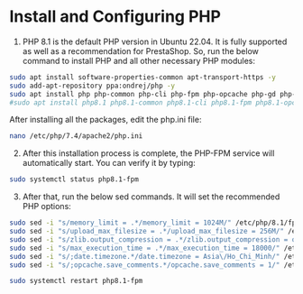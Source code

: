 # Install and Configuring PHP

1) PHP 8.1 is the default PHP version in Ubuntu 22.04. It is fully supported as well as a recommendation for PrestaShop. So, run the below command to install PHP and all other necessary PHP modules:

```bash
sudo apt install software-properties-common apt-transport-https -y
sudo add-apt-repository ppa:ondrej/php -y
sudo apt install php php-common php-cli php-fpm php-opcache php-gd php-mysql php-curl php-intl php-xsl php-mbstring php-zip php-bcmath php-soap -y
#sudo apt install php8.1 php8.1-common php8.1-cli php8.1-fpm php8.1-opcache php8.1-gd php8.1-mysql php8.1-curl php8.1-intl php8.1-xsl php8.1-mbstring php8.1-zip php8.1-bcmath php8.1-soap -y
```

After installing all the packages, edit the php.ini file:
```bash
nano /etc/php/7.4/apache2/php.ini
```

2) After this installation process is complete, the PHP-FPM service will automatically start. You can verify it by typing:
```bash
sudo systemctl status php8.1-fpm
```

3) After that, run the below sed commands. It will set the recommended PHP options:

```bash
sudo sed -i "s/memory_limit = .*/memory_limit = 1024M/" /etc/php/8.1/fpm/php.ini
sudo sed -i "s/upload_max_filesize = .*/upload_max_filesize = 256M/" /etc/php/8.1/fpm/php.ini
sudo sed -i "s/zlib.output_compression = .*/zlib.output_compression = on/" /etc/php/8.1/fpm/php.ini
sudo sed -i "s/max_execution_time = .*/max_execution_time = 18000/" /etc/php/8.1/fpm/php.ini
sudo sed -i "s/;date.timezone.*/date.timezone = Asia\/Ho_Chi_Minh/" /etc/php/8.1/fpm/php.ini
sudo sed -i "s/;opcache.save_comments.*/opcache.save_comments = 1/" /etc/php/8.1/fpm/php.ini
```

```bash
sudo systemctl restart php8.1-fpm
```
